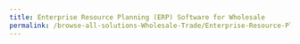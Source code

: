 ```yaml
---
title: Enterprise Resource Planning (ERP) Software for Wholesale
permalink: /browse-all-solutions-Wholesale-Trade/Enterprise-Resource-Planning-(ERP)-Software-for-Wholesale
---
```



